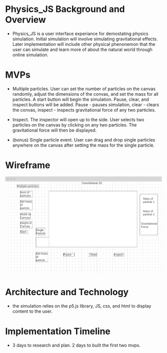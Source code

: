 # Physics_JS Background and Overview

- Physics_JS is a user interface experiance for demostating physics simulation. Initial simulation will involve simulating gravitational effects. Later implementation will include other physical phenonemon that the user can simulate and learn more of about the natural world through online simulation. 

# MVPs 
- Multiple particles. User can set the number of particles on the canvas randomly, adjust the dimensions of the convas, and set the mass for all particles. A start button will begin the simulation. Pause, clear, and inspect buttons will be added. Pause - pauses simulation, clear - clears the convas, inspect - inspects gravitational force of any two particles. 

- Inspect. The inspector will open up to the side. User selects two particles on the canvas by clicking on any two particles. The gravitational force will then be displayed. 

- (bonus) Single particle event. User can drag and drop single particles anywhere on the canvas after setting the mass for the single particle. 

# Wireframe 

![Image of wireframe](/assets/images/wireframe.png)

# Architecture and Technology

- the simulation relies on the p5.js library, JS, css, and html to display content to the user. 

# Implementation Timeline 

- 3 days to research and plan. 2 days to built the first two mvps. 